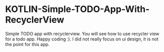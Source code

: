 # KOTLIN-Simple-TODO-App-With-RecyclerView
Simple TODO app with recyclerview.
You will see how to use recycler view for a todo app. Happy coding :).
I did not really focus on ui design, it is not the point for this app.
